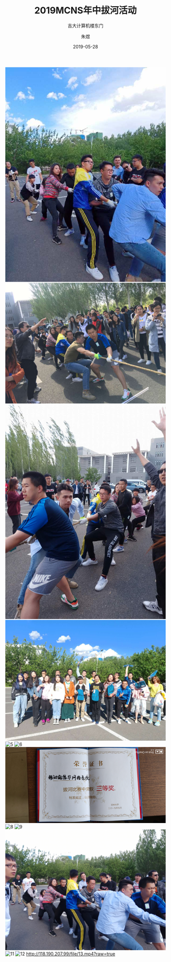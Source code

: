﻿---
layout:     post
title:      2019MCNS年中拔河活动
subtitle:   吉大计算机楼东门
date:       2019-05-28
author:     朱煜
header-img: img/post-bg-coffee.jpeg
catalog: true
tags:
    - 拔河
---
![1](https://github.com/ccstmcns/ccstmcns.github.io/blob/master/img/2019-05-28/1.jpg?raw=true)
![2](https://github.com/ccstmcns/ccstmcns.github.io/blob/master/img/2019-05-28/2.jpg?raw=true)
![3](https://github.com/ccstmcns/ccstmcns.github.io/blob/master/img/2019-05-28/3.jpg?raw=true)
![4](https://github.com/ccstmcns/ccstmcns.github.io/blob/master/img/2019-05-28/4.jpg?raw=true)
![5](https://github.com/ccstmcns/ccstmcns.github.io/blob/master/img/2019-05-28/5.jpg?raw=true)
![6](https://github.com/ccstmcns/ccstmcns.github.io/blob/master/img/2019-05-28/6.jpg?raw=true)
![7](https://github.com/ccstmcns/ccstmcns.github.io/blob/master/img/2019-05-28/7.jpg?raw=true)
![8](https://github.com/ccstmcns/ccstmcns.github.io/blob/master/img/2019-05-28/8.jpg?raw=true)
![9](https://github.com/ccstmcns/ccstmcns.github.io/blob/master/img/2019-05-28/9.jpg?raw=true)
![10](https://github.com/ccstmcns/ccstmcns.github.io/blob/master/img/2019-05-28/10.jpg?raw=true)
![11](https://github.com/ccstmcns/ccstmcns.github.io/blob/master/img/2019-05-28/11.jpg?raw=true)
![12](https://github.com/ccstmcns/ccstmcns.github.io/blob/master/img/2019-05-28/12.png?raw=true)
http://118.190.207.99/file/13.mp4?raw=true
